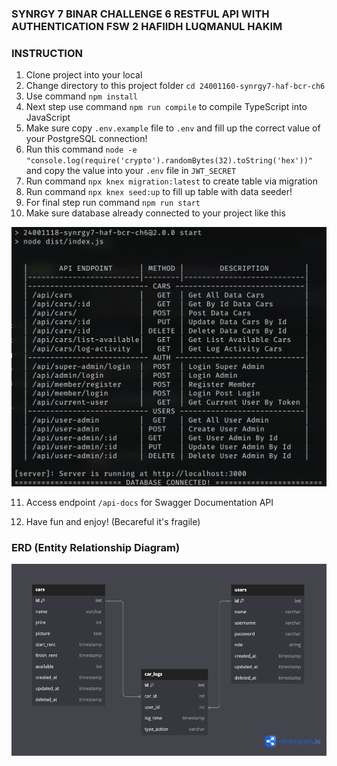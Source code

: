 ### SYNRGY 7 BINAR CHALLENGE 6 RESTFUL API WITH AUTHENTICATION FSW 2 HAFIIDH LUQMANUL HAKIM

### INSTRUCTION
1. Clone project into your local
2. Change directory to this project folder `cd 24001160-synrgy7-haf-bcr-ch6`
3. Use command `npm install`
4. Next step use command `npm run compile` to compile TypeScript into JavaScript
5. Make sure copy `.env.example` file to `.env` and fill up the correct value of your PostgreSQL connection!
6. Run this command `node -e "console.log(require('crypto').randomBytes(32).toString('hex'))"` and copy the value into your `.env` file in `JWT_SECRET`
7. Run command `npx knex migration:latest` to create table via migration
8. Run command `npx knex seed:up` to fill up table with data seeder!
9. For final step run command `npm run start`
10. Make sure database already connected to your project like this
   
![alt text](./database_connected.png)

11. Access endpoint `/api-docs` for Swagger Documentation API

12. Have fun and enjoy! (Becareful it's fragile)

### ERD (Entity Relationship Diagram)
![alt text](./ERD_DATABASE.png)
